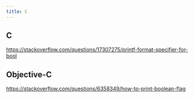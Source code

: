 ```yaml
---
title: C
---
```


## C

<https://stackoverflow.com/questions/17307275/printf-format-specifier-for-bool>

## Objective-C

<https://stackoverflow.com/questions/6358349/how-to-print-boolean-flag>
